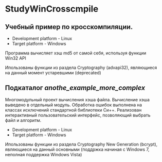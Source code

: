 # StudyWinCrosscmpile

## Учебный пример по кросскомпиляции.

* Development platform - Linux
* Target platform - Windows

Программа вычисляет хэш md5 от самой себя, используя функции Win32 API

Ипользованы функции из раздела Cryptography (advapi32), являющиеся на данный момент устаревшими (deprecated) 

## Подкаталог *anothe_example_more_complex*

Многомодульный проект вычисления хэша файла. Вычисление хэша выведено в отдельный модуль. Обработка ошибок выполнена на классах исключений стандартной библиотеки Си++. Реализован интерактивный пользовательский интерфейс, позволяющий выбрать файл и алгоритм.

* Development platform - Linux
* Target platform - Windows
 
Ипользованы функции из раздела Cryptography New Generation (bcrypt), являющиеся на данный основными (поддржка начиная с Windows 7, неполная поддержка Windows Vista)
